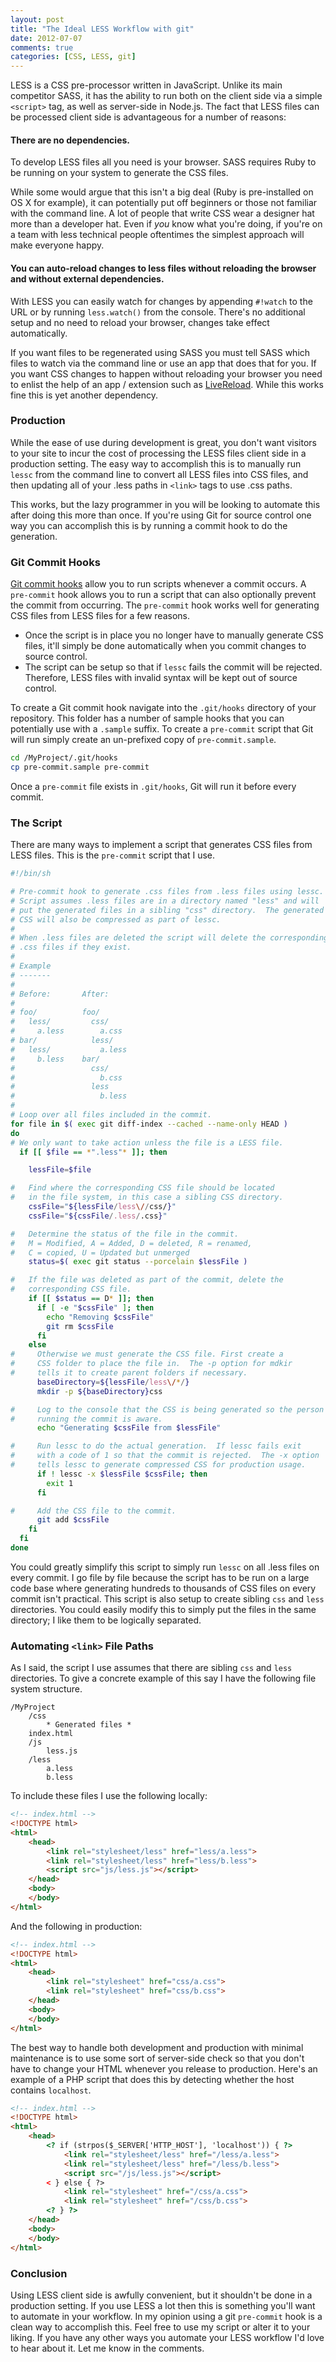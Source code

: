 ```yaml
---
layout: post
title: "The Ideal LESS Workflow with git"
date: 2012-07-07
comments: true
categories: [CSS, LESS, git]
---
```


LESS is a CSS pre-processor written in JavaScript.  Unlike its main competitor SASS, it has the ability to run both on the client side via a simple ```<script>``` tag, as well as server-side in Node.js.  The fact that LESS files can be processed client side is advantageous for a number of reasons:

#### **There are no dependencies.**
To develop LESS files all you need is your browser.  SASS requires Ruby to be running on your system to generate the CSS files.

While some would argue that this isn't a big deal (Ruby is pre-installed on OS X for example), it can potentially put off beginners or those not familiar with the command line.  A lot of people that write CSS wear a designer hat more than a developer hat.  Even if _you_ know what you're doing, if you're on a team with less technical people oftentimes the simplest approach will make everyone happy.

#### **You can auto-reload changes to less files without reloading the browser and without external dependencies.**
With LESS you can easily watch for changes by appending `#!watch` to the URL or by running `less.watch()` from the console.  There's no additional setup and no need to reload your browser, changes take effect automatically.

If you want files to be regenerated using SASS you must tell SASS which files to watch via the command line or use an app that does that for you.  If you want CSS changes to happen without reloading your browser you need to enlist the help of an app / extension such as [LiveReload](http://livereload.com).  While this works fine this is yet another dependency.

<!--more-->

### Production

While the ease of use during development is great, you don't want visitors to your site to incur the cost of processing the LESS files client side in a production setting.  The easy way to accomplish this is to manually run ```lessc``` from the command line to convert all LESS files into CSS files, and then updating all of your .less paths in `<link>` tags to use .css paths.

This works, but the lazy programmer in you will be looking to automate this after doing this more than once.  If you're using Git for source control one way you can accomplish this is by running a commit hook to do the generation.

### Git Commit Hooks

[Git commit hooks](http://git-scm.com/book/en/Customizing-Git-Git-Hooks) allow you to run scripts whenever a commit occurs.  A `pre-commit` hook allows you to run a script that can also optionally prevent the commit from occurring.  The `pre-commit` hook works well for generating CSS files from LESS files for a few reasons.

* Once the script is in place you no longer have to manually generate CSS files, it'll simply be done automatically when you commit changes to source control.
* The script can be setup so that if `lessc` fails the commit will be rejected.  Therefore, LESS files with invalid syntax will be kept out of source control.  

To create a Git commit hook navigate into the `.git/hooks` directory of your repository.  This folder has a number of sample hooks that you can potentially use with a `.sample` suffix.  To create a `pre-commit` script that Git will run simply create an un-prefixed copy of `pre-commit.sample`.

``` bash
cd /MyProject/.git/hooks
cp pre-commit.sample pre-commit
```

Once a `pre-commit` file exists in `.git/hooks`, Git will run it before every commit.

### The Script

There are many ways to implement a script that generates CSS files from LESS files.  This is the `pre-commit` script that I use.

``` bash The script
#!/bin/sh

# Pre-commit hook to generate .css files from .less files using lessc.
# Script assumes .less files are in a directory named "less" and will
# put the generated files in a sibling "css" directory.  The generated
# CSS will also be compressed as part of lessc.
#
# When .less files are deleted the script will delete the corresponding
# .css files if they exist.
#
# Example
# -------
#
# Before:       After:
#
# foo/          foo/
#   less/         css/
#     a.less        a.css
# bar/            less/
#   less/           a.less
#     b.less    bar/   
#                 css/
#                   b.css
#                 less
#                   b.less
#
# Loop over all files included in the commit.
for file in $( exec git diff-index --cached --name-only HEAD )
do
# We only want to take action unless the file is a LESS file.
  if [[ $file == *".less"* ]]; then

    lessFile=$file

#   Find where the corresponding CSS file should be located
#   in the file system, in this case a sibling CSS directory.
    cssFile="${lessFile/less\//css/}"
    cssFile="${cssFile/.less/.css}"

#   Determine the status of the file in the commit.
#   M = Modified, A = Added, D = deleted, R = renamed,
#   C = copied, U = Updated but unmerged
    status=$( exec git status --porcelain $lessFile )

#   If the file was deleted as part of the commit, delete the
#   corresponding CSS file.
    if [[ $status == D* ]]; then
      if [ -e "$cssFile" ]; then
        echo "Removing $cssFile"
        git rm $cssFile 
      fi
    else
#     Otherwise we must generate the CSS file. First create a
#     CSS folder to place the file in.  The -p option for mdkir
#     tells it to create parent folders if necessary.
      baseDirectory=${lessFile/less\/*/}
      mkdir -p ${baseDirectory}css

#     Log to the console that the CSS is being generated so the person
#     running the commit is aware.
      echo "Generating $cssFile from $lessFile"

#     Run lessc to do the actual generation.  If lessc fails exit
#     with a code of 1 so that the commit is rejected.  The -x option 
#     tells lessc to generate compressed CSS for production usage.
      if ! lessc -x $lessFile $cssFile; then
        exit 1
      fi

#     Add the CSS file to the commit.
      git add $cssFile
    fi
  fi
done
```

You could greatly simplify this script to simply run `lessc` on all .less files on every commit.  I go file by file because the script has to be run on a large code base where generating hundreds to thousands of CSS files on every commit isn't practical.  This script is also setup to create sibling `css` and `less` directories.  You could easily modify this to simply put the files in the same directory; I like them to be logically separated.

### Automating `<link>` File Paths

As I said, the script I use assumes that there are sibling `css` and `less` directories.  To give a concrete example of this say I have the following file system structure.

    /MyProject
        /css
            * Generated files *
        index.html
        /js
            less.js
        /less
            a.less
            b.less

To include these files I use the following locally:

``` html Local Includes
<!-- index.html -->
<!DOCTYPE html>
<html>
    <head>
        <link rel="stylesheet/less" href="less/a.less">
        <link rel="stylesheet/less" href="less/b.less">
        <script src="js/less.js"></script>
    </head>
    <body>
    </body>
</html>
```

And the following in production:

``` html Production Includes
<!-- index.html -->
<!DOCTYPE html>
<html>
    <head>
        <link rel="stylesheet" href="css/a.css">
        <link rel="stylesheet" href="css/b.css">
    </head>
    <body>
    </body>
</html>
```

The best way to handle both development and production with minimal maintenance is to use some sort of server-side check so that you don't have to change your HTML whenever you release to production.  Here's an example of a PHP script that does this by detecting whether the host contains `localhost`.

``` html Making both imports work
<!-- index.html -->
<!DOCTYPE html>
<html>
    <head>
    	<? if (strpos($_SERVER['HTTP_HOST'], 'localhost')) { ?>
            <link rel="stylesheet/less" href="/less/a.less">
            <link rel="stylesheet/less" href="/less/b.less">
            <script src="/js/less.js"></script>
        < } else { ?>
            <link rel="stylesheet" href="/css/a.css">
            <link rel="stylesheet" href="/css/b.css">
        <? } ?>
    </head>
    <body>
    </body>
</html>
```

### Conclusion

Using LESS client side is awfully convenient, but it shouldn't be done in a production setting.  If you use LESS a lot then this is something you'll want to automate in your workflow.  In my opinion using a git `pre-commit` hook is a clean way to accomplish this.  Feel free to use my script or alter it to your liking.  If you have any other ways you automate your LESS workflow I'd love to hear about it.  Let me know in the comments.
